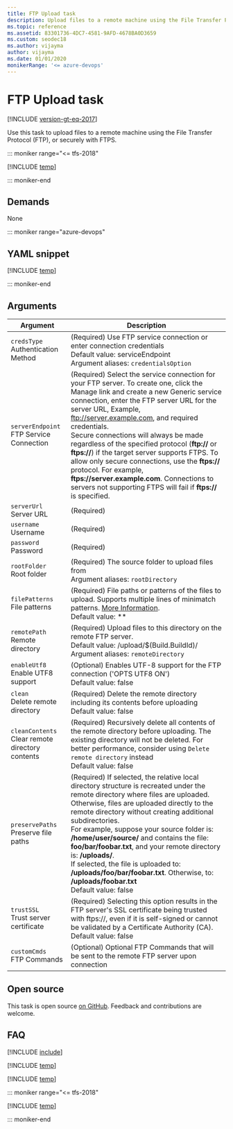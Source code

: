 ```yaml
---
title: FTP Upload task
description: Upload files to a remote machine using the File Transfer Protocol (FTP), or securely with FTPS on Azure Pipelines and Team Foundation Server (TFS)
ms.topic: reference
ms.assetid: 83301736-4DC7-4581-9AFD-4678BA0D3659
ms.custom: seodec18
ms.author: vijayma
author: vijayma
ms.date: 01/01/2020
monikerRange: '<= azure-devops'
---
```


# FTP Upload task

[!INCLUDE [version-gt-eq-2017](../../../includes/version-gt-eq-2017.md)]

Use this task to upload files to a remote machine using the File Transfer Protocol (FTP), or securely with FTPS.

::: moniker range="<= tfs-2018"

[!INCLUDE [temp](../../includes/concept-rename-note.md)]

::: moniker-end

## Demands

None

::: moniker range="azure-devops"

## YAML snippet

[!INCLUDE [temp](../includes/yaml/FtpUploadV2.md)]

::: moniker-end

## Arguments

|Argument|Description|
|--- |--- |
| `credsType` <br/>Authentication Method | (Required) Use FTP service connection or enter connection credentials <br/>Default value: serviceEndpoint <br/>Argument aliases: `credentialsOption`|
| `serverEndpoint` <br/>FTP Service Connection| (Required) Select the service connection for your FTP server.  To create one, click the Manage link and create a new Generic service connection, enter the FTP server URL for the server URL, Example, ftp://server.example.com, and required credentials. <br/>Secure connections will always be made regardless of the specified protocol (**ftp://** or **ftps://**) if the target server supports FTPS.  To allow only secure connections, use the **ftps://** protocol. For example, **ftps://server.example.com**.  Connections to servers not supporting FTPS will fail if **ftps://** is specified.|
| `serverUrl` <br/> Server URL | (Required) |
| `username` <br/> Username | (Required) |
| `password` <br/> Password | (Required) |
| `rootFolder` <br/> Root folder | (Required) The source folder to upload files from <br/>Argument aliases: `rootDirectory`|
| `filePatterns` <br/> File patterns | (Required) File paths or patterns of the files to upload.  Supports multiple lines of minimatch patterns. [More Information](./extract-files.md).<br/>Default value: **|
| `remotePath` <br/> Remote directory | (Required) Upload files to this directory on the remote FTP server. <br/>Default value: /upload/$(Build.BuildId)/ <br/>Argument aliases: `remoteDirectory`|
| `enableUtf8` <br/> Enable UTF8 support | (Optional) Enables UTF-8 support for the FTP connection ('OPTS UTF8 ON') <br/>Default value: false|
| `clean` <br/> Delete remote directory | (Required) Delete the remote directory including its contents before uploading <br/>Default value: false|
| `cleanContents` <br/>Clear remote directory contents | (Required) Recursively delete all contents of the remote directory before uploading. The existing directory will not be deleted. For better performance, consider using `Delete remote directory` instead <br/>Default value: false|
| `preservePaths` <br/> Preserve file paths | (Required) If selected, the relative local directory structure is recreated under the remote directory where files are uploaded.  Otherwise, files are uploaded directly to the remote directory without creating additional subdirectories. <br/>For example, suppose your source folder is: **/home/user/source/** and contains the file: **foo/bar/foobar.txt**, and your remote directory is: **/uploads/**. <br/>If selected, the file is uploaded to: **/uploads/foo/bar/foobar.txt**.  Otherwise, to: **/uploads/foobar.txt** <br/>Default value: false|
| `trustSSL` <br/> Trust server certificate | (Required) Selecting this option results in the FTP server's SSL certificate being trusted with ftps://, even if it is self-signed or cannot be validated by a Certificate Authority (CA). <br/>Default value: false|
| `customCmds` <br/>FTP Commands | (Optional) Optional FTP Commands that will be sent to the remote FTP server upon connection |

## Open source

This task is open source [on GitHub](https://github.com/Microsoft/azure-pipelines-tasks). Feedback and contributions are welcome.

## FAQ

<!-- BEGINSECTION class="md-qanda" -->

[!INCLUDE [include](../includes/qa-minimatch.md)]

[!INCLUDE [temp](../includes/build-step-common-qa.md)]

[!INCLUDE [temp](../../includes/qa-agents.md)]

::: moniker range="<= tfs-2018"

[!INCLUDE [temp](../../includes/qa-versions.md)]

::: moniker-end

<!-- ENDSECTION -->